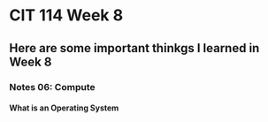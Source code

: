 # CIT 114 Week 8
## Here are some important thinkgs I learned in Week 8
### Notes 06: Compute

#### What is an Operating System
